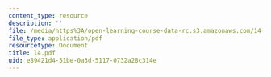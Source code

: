 ```yaml
---
content_type: resource
description: ''
file: /media/https%3A/open-learning-course-data-rc.s3.amazonaws.com/14-30-introduction-to-statistical-method-in-economics-spring-2006/e89421d451be0a3d51170732a28c314e_l4.pdf
file_type: application/pdf
resourcetype: Document
title: l4.pdf
uid: e89421d4-51be-0a3d-5117-0732a28c314e
---
```

